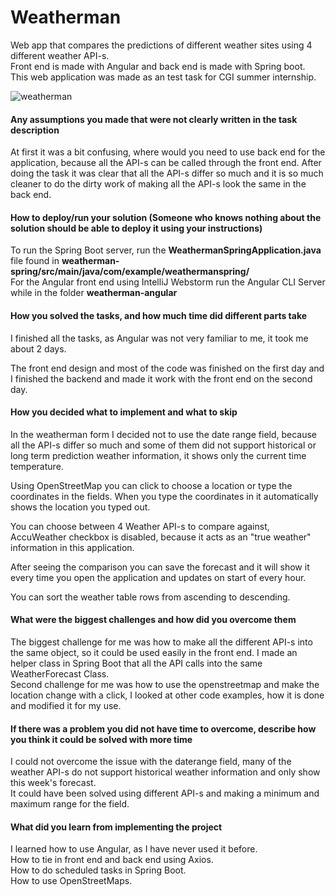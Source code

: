 # Weatherman
Web app that compares the predictions of different weather sites using 4 different weather API-s.  
Front end is made with Angular and back end is made with Spring boot.  
This web application was made as an test task for CGI summer internship.

![weatherman](https://user-images.githubusercontent.com/47295604/164912779-262618a3-baab-4e5d-bb89-90cd800972aa.png)

#### Any assumptions you made that were not clearly written in the task description  
At first it was a bit confusing, where would you need to use back end for the application, because all the API-s can be called through the front end. After doing the task it was clear that all the API-s differ so much and it is so much cleaner to do the dirty work of making all the API-s look the same in the back end.  
#### How to deploy/run your solution (Someone who knows nothing about the solution should be able to deploy it using your instructions)  
To run the Spring Boot server, run the **WeathermanSpringApplication.java** file found in **weatherman-spring/src/main/java/com/example/weathermanspring/**  
For the Angular front end using IntelliJ Webstorm run the Angular CLI Server while in the folder **weatherman-angular**  
#### How you solved the tasks, and how much time did different parts take
I finished all the tasks, as Angular was not very familiar to me, it took me about 2 days.  

The front end design and most of the code was finished on the first day and I finished the backend and made it work with the front end on the second day.
#### How you decided what to implement and what to skip  
In the weatherman form I decided not to use the date range field, because all the API-s differ so much and some of them did not support historical or long term prediction weather information, it shows only the current time temperature.  

Using OpenStreetMap you can click to choose a location or type the coordinates in the fields. When you type the coordinates in it automatically shows the location you typed out.  

You can choose between 4 Weather API-s to compare against, AccuWeather checkbox is disabled, because it acts as an "true weather" information in this application.

After seeing the comparison you can save the forecast and it will show it every time you open the application and updates on start of every hour.  

You can sort the weather table rows from ascending to descending.
#### What were the biggest challenges and how did you overcome them  
The biggest challenge for me was how to make all the different API-s into the same object, so it could be used easily in the front end. I made an helper class in Spring Boot that all the API calls into the same WeatherForecast Class.  
Second challenge for me was how to use the openstreetmap and make the location change with a click, I looked at other code examples, how it is done and modified it for my use.
#### If there was a problem you did not have time to overcome, describe how you think it could be solved with more time  
I could not overcome the issue with the daterange field, many of the weather API-s do not support historical weather information and only show this week's forecast.  
It could have been solved using different API-s and making a minimum and maximum range for the field.  

#### What did you learn from implementing the project  
I learned how to use Angular, as I have never used it before.  
How to tie in front end and back end using Axios.  
How to do scheduled tasks in Spring Boot.  
How to use OpenStreetMaps.
